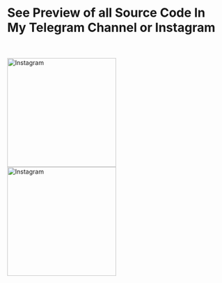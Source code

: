 # **See Preview of all Source Code In My Telegram Channel or Instagram**
ㅤ

<a href="https://instagram.com/habashyabdulrahman">
    <img src="https://img.shields.io/badge/-Instagram-red?color=white&logo=instagram&logoColor=#00000" width=250px; title="Telegram"  alt="Instagram"/>
</a>
<br>
<a href="https://t.me/web_development_ra"> 
    <img src="https://img.shields.io/badge/-Telegram-red?color=white&logo=telegram&logoColor=blue" width=250px; title="Telegram"  alt="Instagram"/>
</a>
